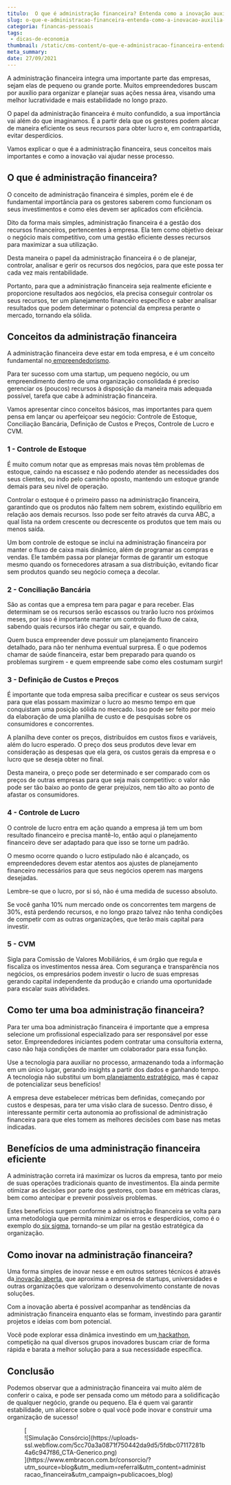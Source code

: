 ```yaml
---
titulo:  O que é administração financeira? Entenda como a inovação auxilia esse processo
slug: o-que-e-administracao-financeira-entenda-como-a-inovacao-auxilia-esse-processo
categoria: financas-pessoais
tags:
 - dicas-de-economia
thumbnail: /static/cms-content/o-que-e-administracao-financeira-entenda-como-a-inovacao-auxilia-esse-processo.jpg
meta_summary: 
date: 27/09/2021
---
```

A administração financeira integra uma importante parte das empresas, sejam elas de pequeno ou grande porte. Muitos empreendedores buscam por auxílio para organizar e planejar suas ações nessa área, visando uma melhor lucratividade e mais estabilidade no longo prazo.

O papel da administração financeira é muito confundido, a sua importância vai além do que imaginamos. É a partir dela que os gestores podem alocar de maneira eficiente os seus recursos para obter lucro e, em contrapartida, evitar desperdícios.

Vamos explicar o que é a administração financeira, seus conceitos mais importantes e como a inovação vai ajudar nesse processo.

**O que é administração financeira?**
-------------------------------------

O conceito de administração financeira é simples, porém ele é de fundamental importância para os gestores saberem como funcionam os seus investimentos e como eles devem ser aplicados com eficiência.

Dito da forma mais simples, administração financeira é a gestão dos recursos financeiros, pertencentes à empresa. Ela tem como objetivo deixar o negócio mais competitivo, com uma gestão eficiente desses recursos para maximizar a sua utilização.

Desta maneira o papel da administração financeira é o de planejar, controlar, analisar e gerir os recursos dos negócios, para que este possa ter cada vez mais rentabilidade.

Portanto, para que a administração financeira seja realmente eficiente e proporcione resultados aos negócios, ela precisa conseguir controlar os seus recursos, ter um planejamento financeiro específico e saber analisar resultados que podem determinar o potencial da empresa perante o mercado, tornando ela sólida.

**Conceitos da administração financeira**
-----------------------------------------

A administração financeira deve estar em toda empresa, e é um conceito fundamental no[ empreendedorismo](https://blog.aevo.com.br/empreendedorismo).

Para ter sucesso com uma startup, um pequeno negócio, ou um empreendimento dentro de uma organização consolidada é preciso gerenciar os (poucos) recursos à disposição da maneira mais adequada possível, tarefa que cabe à administração financeira.

Vamos apresentar cinco conceitos básicos, mas importantes para quem pensa em lançar ou aperfeiçoar seu negócio: Controle de Estoque, Conciliação Bancária, Definição de Custos e Preços, Controle de Lucro e CVM.

### **1 - Controle de Estoque**

É muito comum notar que as empresas mais novas têm problemas de estoque, caindo na escassez e não podendo atender as necessidades dos seus clientes, ou indo pelo caminho oposto, mantendo um estoque grande demais para seu nível de operação.

Controlar o estoque é o primeiro passo na administração financeira, garantindo que os produtos não faltem nem sobrem, existindo equilíbrio em relação aos demais recursos. Isso pode ser feito através da curva ABC, a qual lista na ordem crescente ou decrescente os produtos que tem mais ou menos saída.

Um bom controle de estoque se inclui na administração financeira por manter o fluxo de caixa mais dinâmico, além de programar as compras e vendas. Ele também passa por planejar formas de garantir um estoque mesmo quando os fornecedores atrasam a sua distribuição, evitando ficar sem produtos quando seu negócio começa a decolar.

### **2 - Conciliação Bancária**

São as contas que a empresa tem para pagar e para receber. Elas determinam se os recursos serão escassos ou trarão lucro nos próximos meses, por isso é importante manter um controle do fluxo de caixa, sabendo quais recursos irão chegar ou sair, e quando.

Quem busca empreender deve possuir um planejamento financeiro detalhado, para não ter nenhuma eventual surpresa. É o que podemos chamar de saúde financeira, estar bem preparado para quando os problemas surgirem - e quem empreende sabe como eles costumam surgir!

### **3 - Definição de Custos e Preços**

É importante que toda empresa saiba precificar e custear os seus serviços para que elas possam maximizar o lucro ao mesmo tempo em que conquistam uma posição sólida no mercado. Isso pode ser feito por meio da elaboração de uma planilha de custo e de pesquisas sobre os consumidores e concorrentes.

A planilha deve conter os preços, distribuídos em custos fixos e variáveis, além do lucro esperado. O preço dos seus produtos deve levar em consideração as despesas que ela gera, os custos gerais da empresa e o lucro que se deseja obter no final.

Desta maneira, o preço pode ser determinado e ser comparado com os preços de outras empresas para que seja mais competitivo: o valor não pode ser tão baixo ao ponto de gerar prejuízos, nem tão alto ao ponto de afastar os consumidores.

### **4 - Controle de Lucro**

O controle de lucro entra em ação quando a empresa já tem um bom resultado financeiro e precisa mantê-lo, então aqui o planejamento financeiro deve ser adaptado para que isso se torne um padrão.

O mesmo ocorre quando o lucro estipulado não é alcançado, os empreendedores devem estar atentos aos ajustes de planejamento financeiro necessários para que seus negócios operem nas margens desejadas.

Lembre-se que o lucro, por si só, não é uma medida de sucesso absoluto.

Se você ganha 10% num mercado onde os concorrentes tem margens de 30%, está perdendo recursos, e no longo prazo talvez não tenha condições de competir com as outras organizações, que terão mais capital para investir.

### **5 - CVM**

Sigla para Comissão de Valores Mobiliários, é um órgão que regula e fiscaliza os investimentos nessa área. Com segurança e transparência nos negócios, os empresários podem investir o lucro de suas empresas gerando capital independente da produção e criando uma oportunidade para escalar suas atividades.

**Como ter uma boa administração financeira?**
----------------------------------------------

Para ter uma boa administração financeira é importante que a empresa selecione um profissional especializado para ser responsável por esse setor. Empreendedores iniciantes podem contratar uma consultoria externa, caso não haja condições de manter um colaborador para essa função.

Use a tecnologia para auxiliar no processo, armazenando toda a informação em um único lugar, gerando insights a partir dos dados e ganhando tempo. A tecnologia não substitui um bom[ planejamento estratégico](https://blog.aevo.com.br/planejamento-estrategico), mas é capaz de potencializar seus benefícios!

A empresa deve estabelecer métricas bem definidas, começando por custos e despesas, para ter uma visão clara de sucesso. Dentro disso, é interessante permitir certa autonomia ao profissional de administração financeira para que eles tomem as melhores decisões com base nas metas indicadas.

**Benefícios de uma administração financeira eficiente**
--------------------------------------------------------

A administração correta irá maximizar os lucros da empresa, tanto por meio de suas operações tradicionais quanto de investimentos. Ela ainda permite otimizar as decisões por parte dos gestores, com base em métricas claras, bem como antecipar e prevenir possíveis problemas.

Estes benefícios surgem conforme a administração financeira se volta para uma metodologia que permita minimizar os erros e desperdícios, como é o exemplo do[ six sigma](https://blog.aevo.com.br/six-sigma), tornando-se um pilar na gestão estratégica da organização.

**Como inovar na administração financeira?**
--------------------------------------------

Uma forma simples de inovar nesse e em outros setores técnicos é através da[ inovação aberta](https://blog.aevo.com.br/inovacao-aberta-0/), que aproxima a empresa de startups, universidades e outras organizações que valorizam o desenvolvimento constante de novas soluções.

Com a inovação aberta é possível acompanhar as tendências da administração financeira enquanto elas se formam, investindo para garantir projetos e ideias com bom potencial.

Você pode explorar essa dinâmica investindo em um[ hackathon](https://blog.aevo.com.br/hackathon), competição na qual diversos grupos inovadores buscam criar de forma rápida e barata a melhor solução para a sua necessidade específica.

**Conclusão**
-------------

Podemos observar que a administração financeira vai muito além de conferir o caixa, e pode ser pensada como um método para a solidificação de qualquer negócio, grande ou pequeno. Ela é quem vai garantir estabilidade, um alicerce sobre o qual você pode inovar e construir uma organização de sucesso!

<figure class="w-richtext-figure-type-image w-richtext-align-center">[<div>![Simulação Consórcio](https://uploads-ssl.webflow.com/5cc70a3a0871f750442da9d5/5fdbc07117281b4a6c947f86_CTA-Generico.png)</div>](https://www.embracon.com.br/consorcio/?utm_source=blog&utm_medium=referral&utm_content=administracao_financeira&utm_campaign=publicacoes_blog)</figure>

